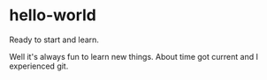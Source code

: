 # hello-world
Ready to start and learn.

Well it's always fun to learn new things. About time got current and I experienced git.
